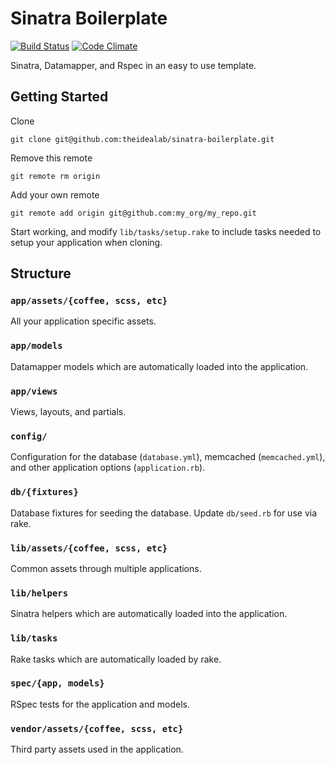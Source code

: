 #	Sinatra Boilerplate

[![Build Status](https://secure.travis-ci.org/theidealab/sinatra-boilerplate.png)](http://travis-ci.org/theidealab/sinatra-boilerplate)
[![Code Climate](https://codeclimate.com/badge.png)](https://codeclimate.com/github/theidealab/sinatra-boilerplate)

Sinatra, Datamapper, and Rspec in an easy to use template.

##	Getting Started

Clone

	git clone git@github.com:theidealab/sinatra-boilerplate.git

Remove this remote

	git remote rm origin

Add your own remote

	git remote add origin git@github.com:my_org/my_repo.git

Start working, and modify `lib/tasks/setup.rake` to include tasks needed to setup your application when cloning.

##	Structure

###	`app/assets/{coffee, scss, etc}`
All your application specific assets.

###	`app/models`
Datamapper models which are automatically loaded into the application.

###	`app/views`
Views, layouts, and partials.

###	`config/`
Configuration for the database (`database.yml`), memcached (`memcached.yml`), and other application options (`application.rb`).

###	`db/{fixtures}`
Database fixtures for seeding the database. Update `db/seed.rb` for use via rake.

###	`lib/assets/{coffee, scss, etc}`
Common assets through multiple applications.

###	`lib/helpers`
Sinatra helpers which are automatically loaded into the application.

###	`lib/tasks`
Rake tasks which are automatically loaded by rake.

###	`spec/{app, models}`
RSpec tests for the application and models.

###	`vendor/assets/{coffee, scss, etc}`
Third party assets used in the application.
